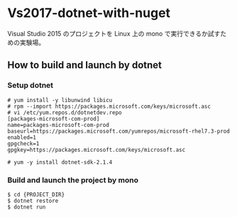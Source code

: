 # Vs2017-dotnet-with-nuget
Visual Studio 2015 のプロジェクトを Linux 上の mono で実行できるか試すための実験場。

## How to build and launch by dotnet
### Setup dotnet
```
# yum install -y libunwind libicu
# rpm --import https://packages.microsoft.com/keys/microsoft.asc
# vi /etc/yum.repos.d/dotnetdev.repo
[packages-microsoft-com-prod]
name=packages-microsoft-com-prod
baseurl=https://packages.microsoft.com/yumrepos/microsoft-rhel7.3-prod
enabled=1
gpgcheck=1
gpgkey=https://packages.microsoft.com/keys/microsoft.asc

# yum -y install dotnet-sdk-2.1.4
```

### Build and launch the project by mono
```
$ cd {PROJECT_DIR}
$ dotnet restore
$ dotnet run
```
